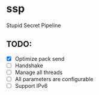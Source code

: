 # ssp
Stupid Secret Pipeline

## TODO:
* [x] Optimize pack send
* [ ] Handshake 
* [ ] Manage all threads
* [ ] All parameters are configurable
* [ ] Support IPv6